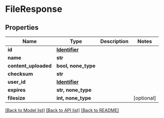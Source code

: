 # FileResponse


## Properties
Name | Type | Description | Notes
------------ | ------------- | ------------- | -------------
**id** | [**Identifier**](Identifier.md) |  | 
**name** | **str** |  | 
**content_uploaded** | **bool, none_type** |  | 
**checksum** | **str** |  | 
**user_id** | [**Identifier**](Identifier.md) |  | 
**expires** | **str, none_type** |  | 
**filesize** | **int, none_type** |  | [optional] 

[[Back to Model list]](../README.md#documentation-for-models) [[Back to API list]](../README.md#documentation-for-api-endpoints) [[Back to README]](../README.md)


